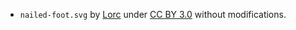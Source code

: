 - `nailed-foot.svg` by [Lorc](https://lorcblog.blogspot.com/) under [CC BY 3.0](https://creativecommons.org/licenses/by/3.0/) without modifications.

